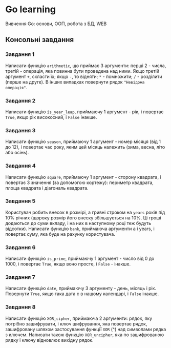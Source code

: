 # Go learning
Вивчення Go: основи, ООП, робота з БД, WEB

## Консольні завдання

### Завдання 1
Написати функцію `arithmetic`, що приймає 3 аргументи: перші 2 - числа, третій - операція, яка повинна бути проведена над ними. Якщо третій аргумент `+`, скласти їх; якщо `-`, то відняти; `*` - помножити; `/` - розділити (перше на друге). В інших випадках повернути рядок `"Невідома операція"`.

### Завдання 2
Написати функцію `is_year_leap`, приймаючу 1 аргумент - рік, і повертає `True`, якщо рік високосний, і `False` інакше.

### Завдання 3
Написати функцію `season`, приймаючу 1 аргумент - номер місяця (від 1 до 12), і повертає час року, яким цей місяць належить (зима, весна, літо або осінь).

### Завдання 4
Написати функцію `square`, приймаючу 1 аргумент - сторону квадрата, і повертає 3 значення (за допомогою кортежу): периметр квадрата, площа квадрата і діагональ квадрата.

### Завдання 5
Користувач робить внесок в розмірі, a гривні строком на `years` років під 10% річних (щороку розмір його внеску збільшується на 10%. Ці гроші додаються до суми вкладу, і на них в наступному році теж будуть відсотки). Написати функцію `bank`, приймаюча аргументи a і years, і повертає суму, яка буде на рахунку користувача.

### Завдання 6
Написати функцію `is_prime`, приймаючу 1 аргумент - число від 0 до 1000, і повертає `True`, якщо воно просте, і `False` - інакше.

### Завдання 7
Написати функцію `date`, приймаючу 3 аргументу - день, місяць і рік. Повернути `True`, якщо така дата є в нашому календарі, і `False` інакше.

### Завдання 8
Написати функцію `XOR_cipher`, приймаюча 2 аргументи: рядок, яку потрібно зашифрувати, і ключ шифрування, яка повертає рядок, зашифровану шляхом застосування функції `XOR` (^) над символами рядка з ключем. Написати також функцію `XOR_uncipher`, яка по зашифрованою рядку і ключу відновлює вихідну рядок.
